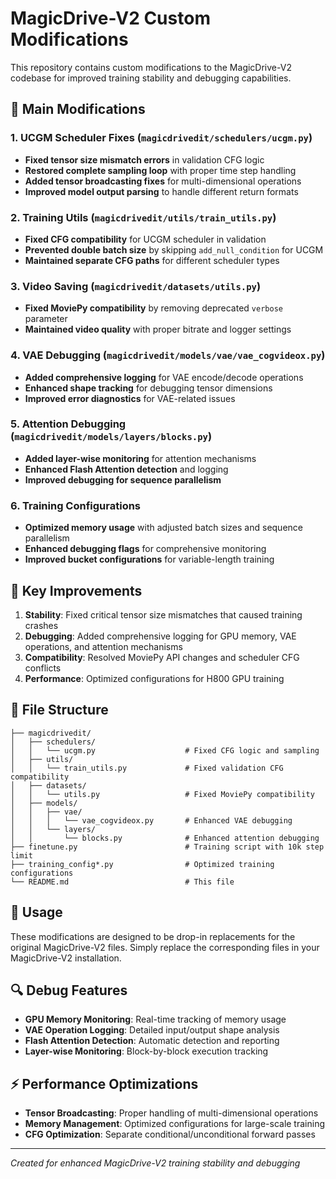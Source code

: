 # MagicDrive-V2 Custom Modifications

This repository contains custom modifications to the MagicDrive-V2 codebase for improved training stability and debugging capabilities.

## 🔧 Main Modifications

### 1. UCGM Scheduler Fixes (`magicdrivedit/schedulers/ucgm.py`)
- **Fixed tensor size mismatch errors** in validation CFG logic
- **Restored complete sampling loop** with proper time step handling
- **Added tensor broadcasting fixes** for multi-dimensional operations
- **Improved model output parsing** to handle different return formats

### 2. Training Utils (`magicdrivedit/utils/train_utils.py`)
- **Fixed CFG compatibility** for UCGM scheduler in validation
- **Prevented double batch size** by skipping `add_null_condition` for UCGM
- **Maintained separate CFG paths** for different scheduler types

### 3. Video Saving (`magicdrivedit/datasets/utils.py`)
- **Fixed MoviePy compatibility** by removing deprecated `verbose` parameter
- **Maintained video quality** with proper bitrate and logger settings

### 4. VAE Debugging (`magicdrivedit/models/vae/vae_cogvideox.py`)
- **Added comprehensive logging** for VAE encode/decode operations
- **Enhanced shape tracking** for debugging tensor dimensions
- **Improved error diagnostics** for VAE-related issues

### 5. Attention Debugging (`magicdrivedit/models/layers/blocks.py`)
- **Added layer-wise monitoring** for attention mechanisms
- **Enhanced Flash Attention detection** and logging
- **Improved debugging for sequence parallelism**

### 6. Training Configurations
- **Optimized memory usage** with adjusted batch sizes and sequence parallelism
- **Enhanced debugging flags** for comprehensive monitoring
- **Improved bucket configurations** for variable-length training

## 🎯 Key Improvements

1. **Stability**: Fixed critical tensor size mismatches that caused training crashes
2. **Debugging**: Added comprehensive logging for GPU memory, VAE operations, and attention mechanisms  
3. **Compatibility**: Resolved MoviePy API changes and scheduler CFG conflicts
4. **Performance**: Optimized configurations for H800 GPU training

## 📁 File Structure

```
├── magicdrivedit/
│   ├── schedulers/
│   │   └── ucgm.py                    # Fixed CFG logic and sampling
│   ├── utils/
│   │   └── train_utils.py             # Fixed validation CFG compatibility
│   ├── datasets/
│   │   └── utils.py                   # Fixed MoviePy compatibility
│   ├── models/
│   │   ├── vae/
│   │   │   └── vae_cogvideox.py       # Enhanced VAE debugging
│   │   └── layers/
│   │       └── blocks.py              # Enhanced attention debugging
├── finetune.py                        # Training script with 10k step limit
├── training_config*.py                # Optimized training configurations
└── README.md                          # This file
```

## 🚀 Usage

These modifications are designed to be drop-in replacements for the original MagicDrive-V2 files. Simply replace the corresponding files in your MagicDrive-V2 installation.

## 🔍 Debug Features

- **GPU Memory Monitoring**: Real-time tracking of memory usage
- **VAE Operation Logging**: Detailed input/output shape analysis  
- **Flash Attention Detection**: Automatic detection and reporting
- **Layer-wise Monitoring**: Block-by-block execution tracking

## ⚡ Performance Optimizations

- **Tensor Broadcasting**: Proper handling of multi-dimensional operations
- **Memory Management**: Optimized configurations for large-scale training
- **CFG Optimization**: Separate conditional/unconditional forward passes

---
*Created for enhanced MagicDrive-V2 training stability and debugging*
